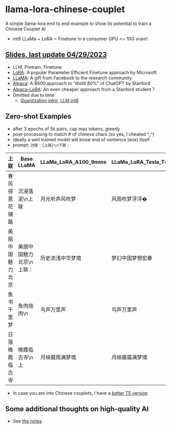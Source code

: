 # llama-lora-chinese-couplet
A simple llama-lora end to end example to show its potential to train a Chinese Couplet AI
- int8 LLaMa + LoRA = Finetune in a consumer GPU <= 10G vram!

## [Slides, last update 04/29/2023](./llama-lora-v1.0.pdf)
- LLM, Pretrain, Finetune
- [LoRA](https://arxiv.org/abs/2106.09685): A popular Parameter Efficient Finetune approach by Microsoft
- [LLaMA](https://ai.facebook.com/blog/large-language-model-llama-meta-ai/): A gift from Facebook to the research community
- [Alpaca](https://crfm.stanford.edu/2023/03/13/alpaca.html): A $600 approach to “distill 80%” of ChatGPT by Stanford
- [Alpaca-LoRA](https://github.com/tloen/alpaca-lora): An even cheaper approach from a Stanford student？
- Omitted due to time
  - [Quantization intro](https://huggingface.co/blog/hf-bitsandbytes-integration), [LLM.int8](https://arxiv.org/abs/2208.07339)

## Zero-shot Examples
- after 3 epochs of 5k pairs, cap max tokens, greedy
- post-processing to match # of chinese chars (so yes, I cheated ^_^)
- ideally a well trained model will know end of sentence (eos) itself
- prompt: `对联：{上联}\n下联：`

|上联| Base LLaMA | LLaMa_LoRA_A100_9mins | LLaMa_LoRA_Tesla_T4_35mins |
| ----------- | ----------- | ----------- | ----------- |
|春风得意花铺路| 沉浸落泥\n上联 | 月光听声风吹梦 | 风雨吹梦浮浮� |
|美丽中国魅力北京| 美丽中国魅力北京\n上联： | 历史浓浅中华梦境 | 梦幻中国梦想宏碁|
|鱼书千里梦| 鱼肉烧肉\n | 鸟声万里声 | 鸟声万里声|
|日落晚霞临古寺| 晚霞临古寺\n上 | 月映晨雨满梦境 | 月映晨霜满梦境 |

- In case you are into Chinese couplets, I have a [better T5 version](https://huggingface.co/hululuzhu/chinese-couplet-t5-mengzi-finetune)

## Some additional thoughts on high-quality AI
- See [the notes](/other-thoughts-chatai.pdf)
